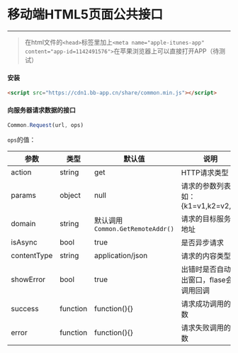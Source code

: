 # 移动端HTML5页面公共接口
***

> 在html文件的`<head>`标签里加上`<meta name="apple-itunes-app" content="app-id=1142491576">`在苹果浏览器上可以直接打开APP（待测试）

#### 安装
```html
<script src="https://cdn1.bb-app.cn/share/common.min.js"></script>
```
  
#### 向服务器请求数据的接口
```javascript
Common.Request(url, ops)
```
`ops`的值：

| 参数        | 类型      | 默认值                          | 说明                                 |
|-------------|----------|---------------------------------|--------------------------------------|
| action      | string   | get                             | HTTP请求类型                         |
| params      | object   | null                            | 请求的参数列表, 如：{k1=v1,k2=v2,...} |
| domain      | string   | 默认调用`Common.GetRemoteAddr()` |  请求的目标服务器地址                 |
| isAsync     | bool     | true                            | 是否异步请求                          |
| contentType | string   | application/json                | 请求的内容类型                        |
| showError   | bool     | true                            | 出错时是否自动弹出窗口，flase会调用回调 |
| success     | function | function(){}                    | 请求成功调用的函数                    |
| error       | function | function(){}                    | 请求失败调用的函数                    |
